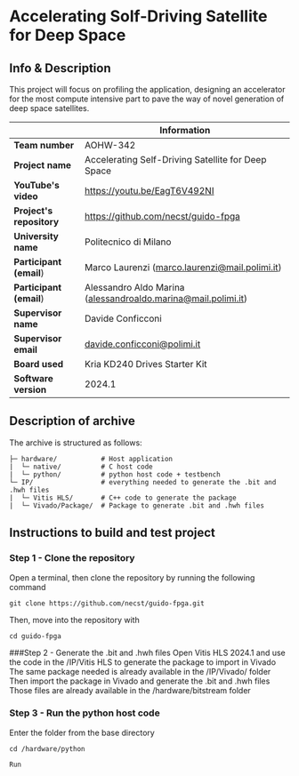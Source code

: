 # Accelerating Solf-Driving Satellite for Deep Space

## Info & Description
This project will focus on profiling the application, designing an accelerator for the most compute intensive part to pave the way of novel generation of deep space satellites.  

|| Information |
|----------------------|-----|
| **Team number**          | AOHW-342 |
| **Project name**         | Accelerating Self-Driving Satellite for Deep Space |
| **YouTube's video**      | https://youtu.be/EagT6V492NI |
| **Project's repository** | https://github.com/necst/guido-fpga |
| **University name**      | Politecnico di Milano |
| **Participant (email**)  | Marco Laurenzi (marco.laurenzi@mail.polimi.it) |
| **Participant (email**)  | Alessandro Aldo Marina (alessandroaldo.marina@mail.polimi.it) |
| **Supervisor name**      | Davide Conficconi |
| **Supervisor email**     | davide.conficconi@polimi.it |
| **Board used**           | Kria KD240 Drives Starter Kit |
| **Software version**     | 2024.1 |

## Description of archive
The archive is structured as follows:
```    
├─ hardware/           # Host application
|  └─ native/          # C host code
|  └─ python/          # python host code + testbench
└─ IP/                 # everything needed to generate the .bit and .hwh files
|  └─ Vitis HLS/       # C++ code to generate the package
|  └─ Vivado/Package/  # Package to generate .bit and .hwh files
```
 
## Instructions to build and test project

### Step 1 - Clone the repository
Open a terminal, then clone the repository by running the following command
```shell
git clone https://github.com/necst/guido-fpga.git
```
Then, move into the repository with 
```shell
cd guido-fpga
```

###Step 2 - Generate the .bit and .hwh files
Open Vitis HLS 2024.1 and use the code in the /IP/Vitis HLS to generate the package to import in Vivado
The same package needed is already available in the /IP/Vivado/ folder
Then import the package in Vivado and generate the .bit and .hwh files
Those files are already available in the /hardware/bitstream folder

### Step 3 - Run the python host code
Enter the folder from the base directory
```shell
cd /hardware/python

Run

